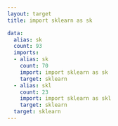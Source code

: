 ```yaml
---
layout: target
title: import sklearn as sk

data:
  alias: sk
  count: 93
  imports:
  - alias: sk
    count: 70
    import: import sklearn as sk
    target: sklearn
  - alias: skl
    count: 23
    import: import sklearn as skl
    target: sklearn
  target: sklearn
---
```

